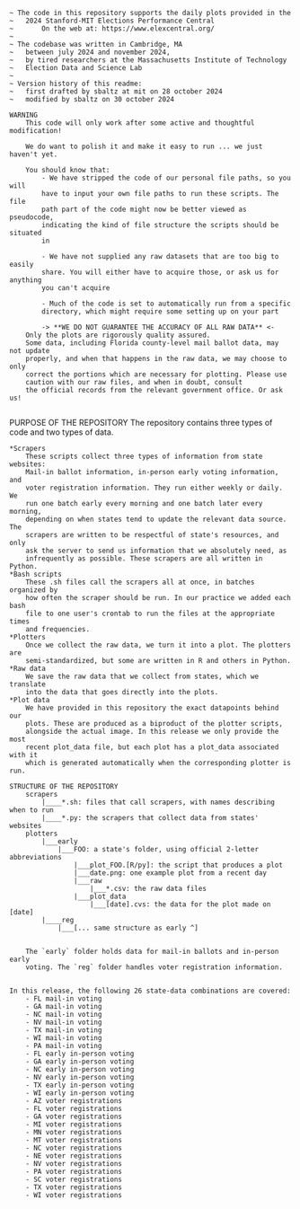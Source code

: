 ~~~~~~~~~~~~~~~~~~~~~~~~~~~~~~~~~~~~~~~~~~~~~~~~~~~~~~~~~~~~~~~~~~~~~~~~~~~~~~~
~ The code in this repository supports the daily plots provided in the
~	2024 Stanford-MIT Elections Performance Central
~		On the web at: https://www.elexcentral.org/
~
~ The codebase was written in Cambridge, MA
~	between july 2024 and november 2024,
~	by tired researchers at the Massachusetts Institute of Technology
~	Election Data and Science Lab
~
~ Version history of this readme:
~	first drafted by sbaltz at mit on 28 october 2024
~	modified by sbaltz on 30 october 2024
~~~~~~~~~~~~~~~~~~~~~~~~~~~~~~~~~~~~~~~~~~~~~~~~~~~~~~~~~~~~~~~~~~~~~~~~~~~~~~~


~~~~~~~~~~~~~~~~~~~~~~~~~~~~~~~~~~~~~~~~~~~~~~~~~~~~~~~~~~~~~~~~~~~~~~~~~~~~~~~
WARNING
	This code will only work after some active and thoughtful modification!

	We do want to polish it and make it easy to run ... we just haven't yet.

	You should know that:
		- We have stripped the code of our personal file paths, so you will
		have to input your own file paths to run these scripts. The file
		path part of the code might now be better viewed as pseudocode,
		indicating the kind of file structure the scripts should be situated
		in

		- We have not supplied any raw datasets that are too big to easily
		share. You will either have to acquire those, or ask us for anything
		you can't acquire

		- Much of the code is set to automatically run from a specific 
		directory, which might require some setting up on your part

		-> **WE DO NOT GUARANTEE THE ACCURACY OF ALL RAW DATA** <-
	Only the plots are rigorously quality assured.
	Some data, including Florida county-level mail ballot data, may not update
	properly, and when that happens in the raw data, we may choose to only
	correct the portions which are necessary for plotting. Please use
	caution with our raw files, and when in doubt, consult
	the official records from the relevant government office. Or ask us!


~~~~~~~~~~~~~~~~~~~~~~~~~~~~~~~~~~~~~~~~~~~~~~~~~~~~~~~~~~~~~~~~~~~~~~~~~~~~~~~
PURPOSE OF THE REPOSITORY
	The repository contains three types of code and two types of data.

	*Scrapers
		These scripts collect three types of information from state	websites:
		Mail-in ballot information, in-person early voting information, and
		voter registration information. They run either weekly or daily. We
		run one batch early every morning and one batch later every morning,
		depending on when states tend to update the relevant data source. The
		scrapers are written to be respectful of state's resources, and only
		ask the server to send us information that we absolutely need, as
		infrequently as possible. These scrapers are all written in Python.
	*Bash scripts
		These .sh files call the scrapers all at once, in batches organized by
		how often the scraper should be run. In our practice we added each bash
		file to one user's crontab to run the files at the appropriate times
		and frequencies.
	*Plotters
		Once we collect the raw data, we turn it into a plot. The plotters are
		semi-standardized, but some are written in R and others in Python.
	*Raw data
		We save the raw data that we collect from states, which we translate
		into the data that goes directly into the plots.
	*Plot data
		We have provided in this repository the exact datapoints behind our
		plots. These are produced as a biproduct of the plotter scripts,
		alongside the actual image. In this release we only provide the most
		recent plot_data file, but each plot has a plot_data associated with it
		which is generated automatically when the corresponding plotter is run.


~~~~~~~~~~~~~~~~~~~~~~~~~~~~~~~~~~~~~~~~~~~~~~~~~~~~~~~~~~~~~~~~~~~~~~~~~~~~~~~
STRUCTURE OF THE REPOSITORY
	scrapers
		|____*.sh: files that call scrapers, with names describing when to run
		|____*.py: the scrapers that collect data from states' websites
	plotters
		|___early
			|___FOO: a state's folder, using official 2-letter abbreviations
				|___plot_FOO.[R/py]: the script that produces a plot
				|___date.png: one example plot from a recent day
				|___raw
					|___*.csv: the raw data files
				|___plot_data
					|___[date].cvs: the data for the plot made on [date]
		|____reg
			|___[... same structure as early ^]


	The `early` folder holds data for mail-in ballots and in-person early
	voting. The `reg` folder handles voter registration information.


~~~~~~~~~~~~~~~~~~~~~~~~~~~~~~~~~~~~~~~~~~~~~~~~~~~~~~~~~~~~~~~~~~~~~~~~~~~~~~~
	In this release, the following 26 state-data combinations are covered:
		- FL mail-in voting
		- GA mail-in voting
		- NC mail-in voting
		- NV mail-in voting
		- TX mail-in voting
		- WI mail-in voting
		- PA mail-in voting
		- FL early in-person voting
		- GA early in-person voting
		- NC early in-person voting
		- NV early in-person voting
		- TX early in-person voting
		- WI early in-person voting
		- AZ voter registrations
		- FL voter registrations
		- GA voter registrations
		- MI voter registrations
		- MN voter registrations
		- MT voter registrations
		- NC voter registrations
		- NE voter registrations
		- NV voter registrations
		- PA voter registrations
		- SC voter registrations
		- TX voter registrations
		- WI voter registrations